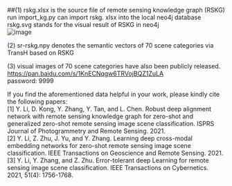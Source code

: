 ##(1) 
     rskg.xlsx is the source file of remote sensing knowledge graph (RSKG)  
     run import_kg.py can import rskg. xlsx into the local neo4j database  
     rskg.svg stands for the visual result of RSKG in neo4j  
     ![image](https://github.com/kdy2021/SR-RSKG/blob/main/data/RSKG.jpg)  

(2) sr-rskg.npy denotes the semantic vectors of 70 scene categories via TransH based on RSKG  

(3) visual images of 70 scene categories have also been publicly released.  
     https://pan.baidu.com/s/1KnECNqgw6TRVojBQZ1ZuLA  
     password: 9999  


If you find the aforementioned data helpful in your work, please kindly cite the following papers:  
[1] Y. Li, D. Kong, Y. Zhang, Y. Tan, and L. Chen. Robust deep alignment network with remote sensing knowledge graph for zero-shot and generalized zero-shot remote sensing image scene classification. ISPRS Journal of Photogrammetry and Remote Sensing. 2021.  
[2] Y. Li, Z. Zhu, J. Yu, and Y. Zhang. Learning deep cross-modal embedding networks for zero-shot remote sensing image scene classification. IEEE Transactions on Geoscience and Remote Sensing. 2021.  
[3] Y. Li, Y. Zhang, and Z. Zhu. Error-tolerant deep Learning for remote sensing image scene classification. IEEE Transactions on Cybernetics. 2021, 51(4): 1756-1768.  
